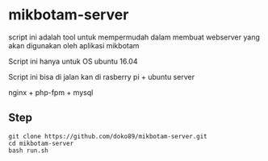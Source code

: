 # mikbotam-server

script ini adalah tool untuk mempermudah dalam membuat webserver yang akan digunakan oleh aplikasi mikbotam

Script ini hanya untuk OS ubuntu 16.04

Script ini bisa di jalan kan di rasberry pi + ubuntu server

nginx + php-fpm + mysql

## Step 
```
git clone https://github.com/doko89/mikbotam-server.git
cd mikbotam-server
bash run.sh
```

